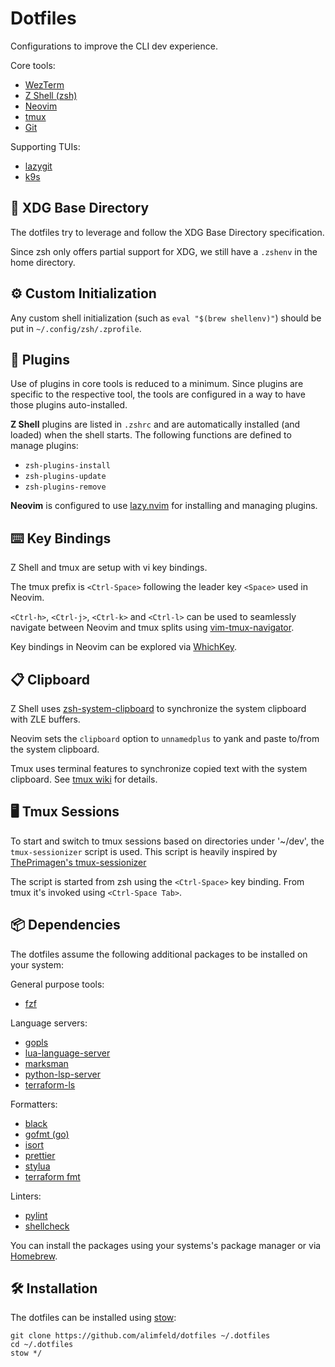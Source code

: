 # Dotfiles

Configurations to improve the CLI dev experience.

Core tools:

- [WezTerm](https://wezfurlong.org/wezterm/)
- [Z Shell (zsh)](https://www.zsh.org/)
- [Neovim](https://neovim.io/)
- [tmux](https://github.com/tmux/tmux/wiki)
- [Git](https://git-scm.com/)

Supporting TUIs:

- [lazygit](https://github.com/jesseduffield/lazygit)
- [k9s](https://k9scli.io/)

## 📁 XDG Base Directory

The dotfiles try to leverage and follow the XDG Base Directory specification.

Since zsh only offers partial support for XDG, we still have a `.zshenv` in the
home directory.

## ⚙️ Custom Initialization

Any custom shell initialization (such as `eval "$(brew shellenv)"`) should be
put in `~/.config/zsh/.zprofile`.

## 🔌 Plugins

Use of plugins in core tools is reduced to a minimum. Since plugins are
specific to the respective tool, the tools are configured in a way to have
those plugins auto-installed.

**Z Shell** plugins are listed in `.zshrc` and are automatically installed (and
loaded) when the shell starts. The following functions are defined to manage
plugins:

- `zsh-plugins-install`
- `zsh-plugins-update`
- `zsh-plugins-remove`

**Neovim** is configured to use [lazy.nvim](https://github.com/folke/lazy.nvim)
for installing and managing plugins.

## ⌨️ Key Bindings

Z Shell and tmux are setup with vi key bindings.

The tmux prefix is `<Ctrl-Space>` following the leader key `<Space>` used in
Neovim.

`<Ctrl-h>`, `<Ctrl-j>`, `<Ctrl-k>` and `<Ctrl-l>` can be used to seamlessly
navigate between Neovim and tmux splits using
[vim-tmux-navigator](https://github.com/christoomey/vim-tmux-navigator).

Key bindings in Neovim can be explored via
[WhichKey](https://github.com/folke/which-key.nvim).

## 📋 Clipboard

Z Shell uses
[zsh-system-clipboard](https://github.com/kutsan/zsh-system-clipboard) to
synchronize the system clipboard with ZLE buffers.

Neovim sets the `clipboard` option to `unnamedplus` to yank and paste to/from
the system clipboard.

Tmux uses terminal features to synchronize copied text with the system
clipboard. See [tmux wiki](https://github.com/tmux/tmux/wiki/Clipboard) for
details.

## 🖥️ Tmux Sessions

To start and switch to tmux sessions based on directories under '~/dev', the
`tmux-sessionizer` script is used. This script is heavily inspired by
[ThePrimagen's
tmux-sessionizer](https://github.com/ThePrimeagen/.dotfiles/blob/master/bin/.local/scripts/tmux-sessionizer)

The script is started from zsh using the `<Ctrl-Space>` key binding. From tmux
it's invoked using `<Ctrl-Space Tab>`.

## 📦 Dependencies

The dotfiles assume the following additional packages to be installed on your
system:

General purpose tools:

- [fzf](https://github.com/junegunn/fzf)

Language servers:

- [gopls](https://github.com/golang/tools/tree/master/gopls)
- [lua-language-server](https://github.com/luals/lua-language-server)
- [marksman](https://github.com/artempyanykh/marksman)
- [python-lsp-server](https://github.com/python-lsp/python-lsp-server)
- [terraform-ls](https://github.com/hashicorp/terraform-ls)

Formatters:

- [black](https://github.com/psf/black)
- [gofmt (go)](https://github.com/golang/go)
- [isort](https://github.com/PyCQA/isort)
- [prettier](https://github.com/prettier/prettier)
- [stylua](https://pkg.go.dev/golang.org/x/tools/gopls)
- [terraform fmt](https://github.com/hashicorp/terraform)

Linters:

- [pylint](https://github.com/pylint-dev/pylint)
- [shellcheck](https://github.com/koalaman/shellcheck)

You can install the packages using your systems's package manager or via
[Homebrew](https://brew.sh/).

## 🛠️ Installation

The dotfiles can be installed using [stow](https://www.gnu.org/software/stow/):

```shell
git clone https://github.com/alimfeld/dotfiles ~/.dotfiles
cd ~/.dotfiles
stow */
```
